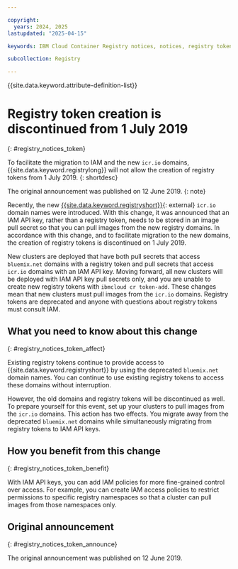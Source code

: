```yaml
---

copyright:
  years: 2024, 2025
lastupdated: "2025-04-15"

keywords: IBM Cloud Container Registry notices, notices, registry tokens,

subcollection: Registry

---
```


{{site.data.keyword.attribute-definition-list}}

# Registry token creation is discontinued from 1 July 2019
{: #registry_notices_token}

To facilitate the migration to IAM and the new `icr.io` domains, {{site.data.keyword.registrylong}} will not allow the creation of registry tokens from 1 July 2019.
{: shortdesc}

The original announcement was published on 12 June 2019.
{: note}

Recently, the new [{{site.data.keyword.registryshort}}](https://www.ibm.com/products/container-registry){: external} `icr.io` domain names were introduced. With this change, it was announced that an IAM API key, rather than a registry token, needs to be stored in an image pull secret so that you can pull images from the new registry domains. In accordance with this change, and to facilitate migration to the new domains, the creation of registry tokens is discontinued on 1 July 2019.

New clusters are deployed that have both pull secrets that access `bluemix.net` domains with a registry token and pull secrets that access `icr.io` domains with an IAM API key. Moving forward, all new clusters will be deployed with IAM API key pull secrets only, and you are unable to create new registry tokens with `ibmcloud cr token-add`. These changes mean that new clusters must pull images from the `icr.io` domains. Registry tokens are deprecated and anyone with questions about registry tokens must consult IAM.

## What you need to know about this change
{: #registry_notices_token_affect}

Existing registry tokens continue to provide access to {{site.data.keyword.registryshort}} by using the deprecated `bluemix.net` domain names. You can continue to use existing registry tokens to access these domains without interruption.

However, the old domains and registry tokens will be discontinued as well. To prepare yourself for this event, set up your clusters to pull images from the `icr.io` domains. This action has two effects. You migrate away from the deprecated `bluemix.net` domains while simultaneously migrating from registry tokens to IAM API keys.

## How you benefit from this change
{: #registry_notices_token_benefit}

With IAM API keys, you can add IAM policies for more fine-grained control over access. For example, you can create IAM access policies to restrict permissions to specific registry namespaces so that a cluster can pull images from those namespaces only.

## Original announcement
{: #registry_notices_token_announce}

The original announcement was published on 12 June 2019.
